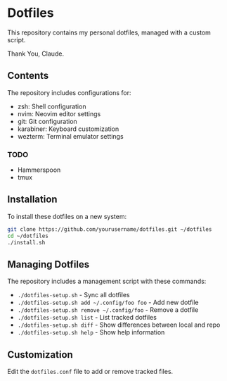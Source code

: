 # Dotfiles

This repository contains my personal dotfiles, managed with a custom script.

Thank You, Claude.

## Contents

The repository includes configurations for:

- zsh: Shell configuration
- nvim: Neovim editor settings
- git: Git configuration
- karabiner: Keyboard customization
- wezterm: Terminal emulator settings

### TODO

- Hammerspoon
- tmux

## Installation

To install these dotfiles on a new system:

```bash
git clone https://github.com/yourusername/dotfiles.git ~/dotfiles
cd ~/dotfiles
./install.sh
```

## Managing Dotfiles

The repository includes a management script with these commands:

- `./dotfiles-setup.sh` - Sync all dotfiles
- `./dotfiles-setup.sh add ~/.config/foo foo` - Add new dotfile
- `./dotfiles-setup.sh remove ~/.config/foo` - Remove a dotfile
- `./dotfiles-setup.sh list` - List tracked dotfiles
- `./dotfiles-setup.sh diff` - Show differences between local and repo
- `./dotfiles-setup.sh help` - Show help information

## Customization

Edit the `dotfiles.conf` file to add or remove tracked files.
